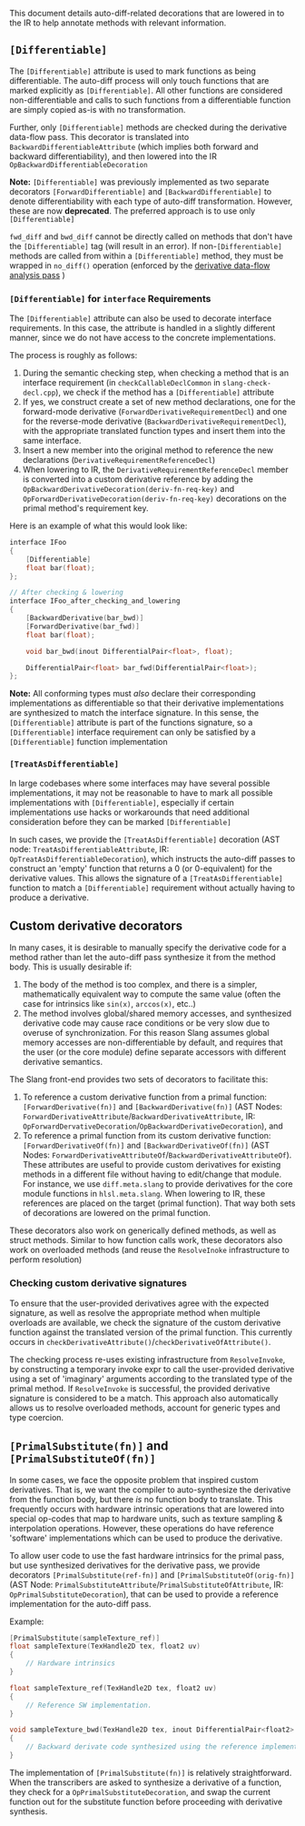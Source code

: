 This document details auto-diff-related decorations that are lowered in to the IR to help annotate methods with relevant information.

## `[Differentiable]`
The `[Differentiable]` attribute is used to mark functions as being differentiable. The auto-diff process will only touch functions that are marked explicitly as `[Differentiable]`. All other functions are considered non-differentiable and calls to such functions from a differentiable function are simply copied as-is with no transformation.

Further, only `[Differentiable]` methods are checked during the derivative data-flow pass. This decorator is translated into `BackwardDifferentiableAttribute` (which implies both forward and backward differentiability), and then lowered into the IR `OpBackwardDifferentiableDecoration`

**Note:** `[Differentiable]` was previously implemented as two separate decorators `[ForwardDifferentiable]` and `[BackwardDifferentiable]` to denote differentiability with each type of auto-diff transformation. However, these are now **deprecated**. The preferred approach is to use only `[Differentiable]`

`fwd_diff` and `bwd_diff` cannot be directly called on methods that don't have the `[Differentiable]` tag (will result in an error). If non-`[Differentiable]` methods are called from within a `[Differentiable]` method, they must be wrapped in `no_diff()` operation (enforced by the [derivative data-flow analysis pass](./types.md#derivative-data-flow-analysis) )

### `[Differentiable]` for `interface` Requirements
The `[Differentiable]` attribute can also be used to decorate interface requirements. In this case, the attribute is handled in a slightly different manner, since we do not have access to the concrete implementations.

The process is roughly as follows:
1. During the semantic checking step, when checking a method that is an interface requirement (in `checkCallableDeclCommon` in `slang-check-decl.cpp`), we check if the method has a `[Differentiable]` attribute
2. If yes, we construct create a set of new method declarations, one for the forward-mode derivative (`ForwardDerivativeRequirementDecl`) and one for the reverse-mode derivative (`BackwardDerivativeRequirementDecl`), with the appropriate translated function types and insert them into the same interface.
3. Insert a new member into the original method to reference the new declarations (`DerivativeRequirementReferenceDecl`)
4. When lowering to IR, the `DerivativeRequirementReferenceDecl` member is converted into a custom derivative reference by adding the `OpBackwardDerivativeDecoration(deriv-fn-req-key)` and `OpForwardDerivativeDecoration(deriv-fn-req-key)` decorations on the primal method's requirement key.

Here is an example of what this would look like:

```C
interface IFoo
{
    [Differentiable]
    float bar(float);
};

// After checking & lowering
interface IFoo_after_checking_and_lowering
{
    [BackwardDerivative(bar_bwd)]
    [ForwardDerivative(bar_fwd)]
    float bar(float);

    void bar_bwd(inout DifferentialPair<float>, float);

    DifferentialPair<float> bar_fwd(DifferentialPair<float>);
};
```

**Note:** All conforming types must _also_ declare their corresponding implementations as differentiable so that their derivative implementations are synthesized to match the interface signature. In this sense, the `[Differentiable]` attribute is part of the functions signature, so a `[Differentiable]` interface requirement can only be satisfied by a `[Differentiable]` function implementation

### `[TreatAsDifferentiable]`
In large codebases where some interfaces may have several possible implementations, it may not be reasonable to have to mark all possible implementations with `[Differentiable]`, especially if certain implementations use hacks or workarounds that need additional consideration before they can be marked `[Differentiable]`

In such cases, we provide the `[TreatAsDifferentiable]` decoration (AST node: `TreatAsDifferentiableAttribute`, IR: `OpTreatAsDifferentiableDecoration`), which instructs the auto-diff passes to construct an 'empty' function that returns a 0 (or 0-equivalent) for the derivative values. This allows the signature of a `[TreatAsDifferentiable]` function to match a `[Differentiable]` requirement without actually having to produce a derivative.

## Custom derivative decorators
In many cases, it is desirable to manually specify the derivative code for a method rather than let the auto-diff pass synthesize it from the method body. This is usually desirable if:
1. The body of the method is too complex, and there is a simpler, mathematically equivalent way to compute the same value (often the case for intrinsics like `sin(x)`, `arccos(x)`, etc..)
2. The method involves global/shared memory accesses, and synthesized derivative code may cause race conditions or be very slow due to overuse of synchronization. For this reason Slang assumes global memory accesses are non-differentiable by default, and requires that the user (or the core module) define separate accessors with different derivative semantics.

The Slang front-end provides two sets of decorators to facilitate this:
1. To reference a custom derivative function from a primal function: `[ForwardDerivative(fn)]` and `[BackwardDerivative(fn)]` (AST Nodes: `ForwardDerivativeAttribute`/`BackwardDerivativeAttribute`, IR: `OpForwardDervativeDecoration`/`OpBackwardDerivativeDecoration`), and 
2. To reference a primal function from its custom derivative function: `[ForwardDerivativeOf(fn)]` and `[BackwardDerivativeOf(fn)]` (AST Nodes: `ForwardDerivativeAttributeOf`/`BackwardDerivativeAttributeOf`). These attributes are useful to provide custom derivatives for existing methods in a different file without having to edit/change that module. For instance, we use `diff.meta.slang` to provide derivatives for the core module functions in `hlsl.meta.slang`. When lowering to IR, these references are placed on the target (primal function). That way both sets of decorations are lowered on the primal function.

These decorators also work on generically defined methods, as well as struct methods. Similar to how function calls work, these decorators also work on overloaded methods (and reuse the `ResolveInoke` infrastructure to perform resolution)

### Checking custom derivative signatures
To ensure that the user-provided derivatives agree with the expected signature, as well as resolve the appropriate method when multiple overloads are available, we check the signature of the custom derivative function against the translated version of the primal function. This currently occurs in `checkDerivativeAttribute()`/`checkDerivativeOfAttribute()`. 

The checking process re-uses existing infrastructure from `ResolveInvoke`, by constructing a temporary invoke expr to call the user-provided derivative using a set of 'imaginary' arguments according to the translated type of the primal method. If `ResolveInvoke` is successful, the provided derivative signature is considered to be a match. This approach also automatically allows us to resolve overloaded methods, account for generic types and type coercion.

## `[PrimalSubstitute(fn)]` and `[PrimalSubstituteOf(fn)]`
In some cases, we face the opposite problem that inspired custom derivatives. That is, we want the compiler to auto-synthesize the derivative from the function body, but there _is_ no function body to translate.
This frequently occurs with hardware intrinsic operations that are lowered into special op-codes that map to hardware units, such as texture sampling & interpolation operations. 
However, these operations do have reference 'software' implementations which can be used to produce the derivative.

To allow user code to use the fast hardware intrinsics for the primal pass, but use synthesized derivatives for the derivative pass, we provide decorators `[PrimalSubstitute(ref-fn)]` and `[PrimalSubstituteOf(orig-fn)]` (AST Node: `PrimalSubstituteAttribute`/`PrimalSubstituteOfAttribute`, IR: `OpPrimalSubstituteDecoration`), that can be used to provide a reference implementation for the auto-diff pass.

Example:
```C
[PrimalSubstitute(sampleTexture_ref)]
float sampleTexture(TexHandle2D tex, float2 uv)
{
    // Hardware intrinsics
}

float sampleTexture_ref(TexHandle2D tex, float2 uv)
{
    // Reference SW implementation.
}

void sampleTexture_bwd(TexHandle2D tex, inout DifferentialPair<float2> dp_uv, float dOut)
{
    // Backward derivate code synthesized using the reference implementation.
}
```

The implementation of `[PrimalSubstitute(fn)]` is relatively straightforward. When the transcribers are asked to synthesize a derivative of a function, they check for a `OpPrimalSubstituteDecoration`, and swap the current function out for the substitute function before proceeding with derivative synthesis.
